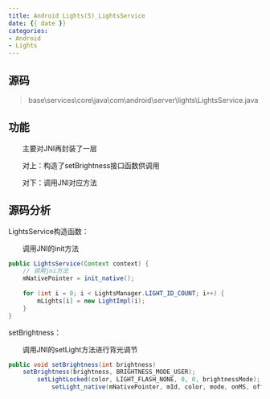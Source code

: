 ```yaml
---
title: Android Lights(5)_LightsService
date: {{ date }}
categories: 
- Android
- Lights
---
```

## 源码

>   base\services\core\java\com\android\server\lights\LightsService.java

## 功能

　　主要对JNI再封装了一层

　　对上：构造了setBrightness接口函数供调用

　　对下：调用JNI对应方法

<!-- more -->

## 源码分析

LightsService构造函数：

　　调用JNI的init方法

```java
public LightsService(Context context) {
    // 调用jni方法
    mNativePointer = init_native();
    
    for (int i = 0; i < LightsManager.LIGHT_ID_COUNT; i++) {
        mLights[i] = new LightImpl(i);
    }
}
```

setBrightness：

　　调用JNI的setLight方法进行背光调节

```java
public void setBrightness(int brightness)
    setBrightness(brightness, BRIGHTNESS_MODE_USER);
        setLightLocked(color, LIGHT_FLASH_NONE, 0, 0, brightnessMode);
            setLight_native(mNativePointer, mId, color, mode, onMS, offMS, brightnessMode); 

```
